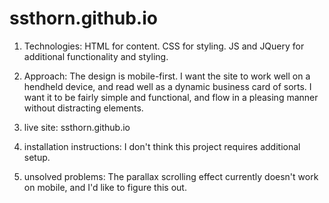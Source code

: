 # ssthorn.github.io

1. Technologies: HTML for content. CSS for styling. JS and JQuery for additional functionality and styling.

2. Approach: The design is mobile-first.  I want the site to work well on a hendheld device, and read well as a dynamic business card of sorts. I want it to be fairly simple and functional, and flow in a pleasing manner without distracting elements.

3. live site: ssthorn.github.io

4. installation instructions: I don't think this project requires additional setup.


5. unsolved problems:  The parallax scrolling effect currently doesn't work on mobile, and I'd like to figure this out.